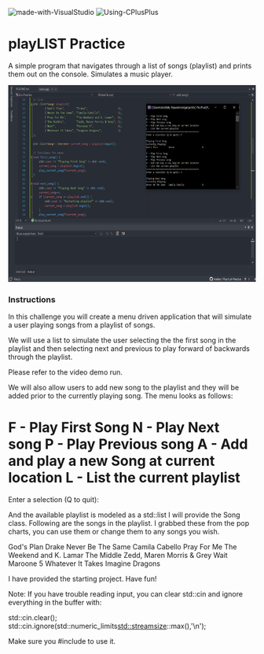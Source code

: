 ![made-with-VisualStudio](https://img.shields.io/badge/Made%20With-Visual%20Studio-ba88f3)  ![Using-CPlusPlus](https://img.shields.io/badge/Using-C%2B%2B-ff69b4)

# playLIST Practice
A simple program that navigates through a list of songs (playlist) and prints them out on the console. Simulates a music player.

<img src="./assets/screenshot.png"
     alt="Img"
     style="margin-right: 10px; height: 400px;" />

### Instructions
In this challenge you will create a menu driven application that
will simulate a user playing songs from a playlist of songs.

We will use a list to simulate the user selecting the the first song in the playlist and
then selecting next and previous to play forward of backwards through the 
playlist.

Please refer to the video demo run.

We will also allow users to add new song to the playlist and they
will be added prior to the currently playing song.
The menu looks as follows:

F - Play First Song
N - Play Next song
P - Play Previous song
A - Add and play a new Song at current location
L - List the current playlist
========================
Enter a selection (Q to quit):

And the available playlist is modeled as a std::list<Song>
I will provide the Song class. Following are the songs in the playlist.
I grabbed these from the pop charts, you can use them or change 
them to any songs you wish.

God's Plan                  Drake
Never Be The Same   Camila Cabello
Pray For Me               The Weekend and K. Lamar
The Middle                Zedd, Maren Morris & Grey
Wait                           Maroone 5
Whatever It Takes      Imagine Dragons

I have provided the starting project.
Have fun!

Note:
If you have trouble reading input, you can clear std::cin and 
ignore everything in the buffer with:

std::cin.clear();
std::cin.ignore(std::numeric_limits<std::streamsize>::max(),'\n');

Make sure you #include <limits> to use it.